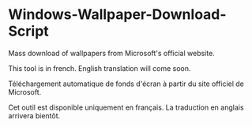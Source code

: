 # Windows-Wallpaper-Download-Script


Mass download of wallpapers from Microsoft's official website.

This tool is in french. English translation will come soon.


Téléchargement automatique de fonds d'écran à partir du site officiel de Microsoft.

Cet outil est disponible uniquement en français. La traduction en anglais arrivera bientôt.
